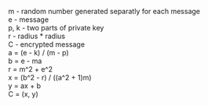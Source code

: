 m    	- random number generated separatly for each message    
e    	- message  
p, k	- two parts of private key  
r	- radius * radius  
C	- encrypted message    
a = (e - k) / (m - p)  
b = e - ma  
r = m^2 + e^2  
x = (b^2 - r) / ((a^2 + 1)m)  
y = ax + b  
C = (x, y)  

